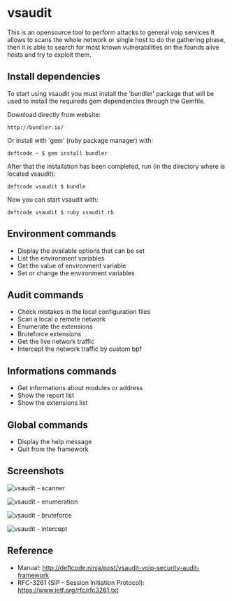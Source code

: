 vsaudit
=======

This is an opensource tool to perform attacks to general voip services It allows to scans the whole network or single host to do the gathering phase, then it is able to search for most known vulnerabilities on the founds alive hosts and try to exploit them.


Install dependencies
--------------------

To start using vsaudit you must install the 'bundler' package that will be used to install
the requireds gem dependencies through the Gemfile.

Download directly from website: 

    http://bundler.io/

Or install with 'gem' (ruby package manager) with: 

    deftcode ~ $ gem install bundler

After that the installation has been completed, run (in the directory where is located vsaudit):

    deftcode vsaudit $ bundle

Now you can start vsaudit with:

    deftcode vsaudit $ ruby vsaudit.rb


Environment commands
--------------------

- Display the available options that can be set
- List the environment variables
- Get the value of environment variable
- Set or change the environment variables


Audit commands
--------------

- Check mistakes in the local configuration files
- Scan a local o remote network
- Enumerate the extensions
- Bruteforce extensions
- Get the live network traffic
- Intercept the network traffic by custom bpf


Informations commands
---------------------

- Get informations about modules or address
- Show the report list
- Show the extensions list


Global commands
---------------

- Display the help message
- Quit from the framework


Screenshots
-----------

![vsaudit - scanner](https://raw.githubusercontent.com/sanvil/vsaudit/master/screens/preview-1.png)

![vsaudit - enumeration](https://raw.githubusercontent.com/sanvil/vsaudit/master/screens/preview-2.png)

![vsaudit - bruteforce](https://raw.githubusercontent.com/sanvil/vsaudit/master/screens/preview-3.png)

![vsaudit - intercept](https://raw.githubusercontent.com/sanvil/vsaudit/master/screens/preview-4.png)


Reference
---------

* Manual: http://deftcode.ninja/post/vsaudit-voip-security-audit-framework
* RFC-3261 (SIP - Session Initiation Protocol): https://www.ietf.org/rfc/rfc3261.txt